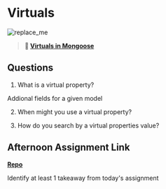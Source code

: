 # Virtuals

![replace_me](https://codeworks.blob.core.windows.net/public/assets/img/illustrations/placeholder.svg)

> **📖 [Virtuals in Mongoose](https://codeworksacademy.com/fs-student-guide/resources/wk5/04-Virtuals)**

## Questions

1. What is a virtual property?

Addional fields for a given model

2. When might you use a virtual property? 

3. How do you search by a virtual properties value?

## Afternoon Assignment Link

**[Repo](https://github.com/zaneljensen/<ASSIGNMENT_REPO>)**

Identify at least 1 takeaway from today's assignment

